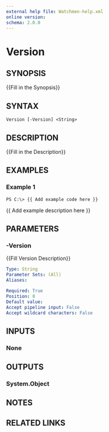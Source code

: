 ```yaml
---
external help file: Watchmen-help.xml
online version: 
schema: 2.0.0
---
```


# Version
## SYNOPSIS
{{Fill in the Synopsis}}

## SYNTAX

```
Version [-Version] <String>
```

## DESCRIPTION
{{Fill in the Description}}

## EXAMPLES

### Example 1
```
PS C:\> {{ Add example code here }}
```

{{ Add example description here }}

## PARAMETERS

### -Version
{{Fill Version Description}}

```yaml
Type: String
Parameter Sets: (All)
Aliases: 

Required: True
Position: 0
Default value: 
Accept pipeline input: False
Accept wildcard characters: False
```

## INPUTS

### None


## OUTPUTS

### System.Object

## NOTES

## RELATED LINKS


